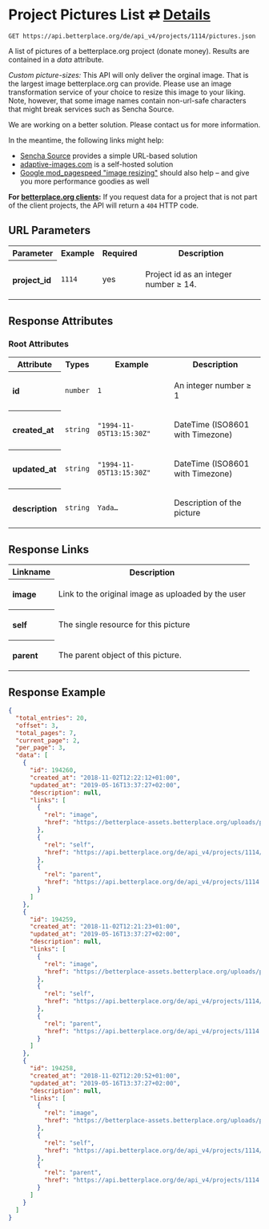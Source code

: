 
# Project Pictures List ⇄ [Details](project_picture_details.md)

```Cirru
GET https://api.betterplace.org/de/api_v4/projects/1114/pictures.json
```

A list of pictures of a betterplace.org project (donate money).
Results are contained in a *data* attribute.

*Custom picture-sizes:* This API will only deliver the orginal image.
That is the largest image betterplace.org can provide.
Please use an image transformation service of your choice to resize this
image to your liking. Note, however, that some image names contain
non-url-safe characters that might break services such as Sencha Source.

We are working on a better solution. Please contact us for more information.

In the meantime, the following links might help:

* [Sencha Source](http://docs.sencha.io/current/index.html#!/guide/src) provides a simple URL-based solution
* [adaptive-images.com](http://adaptive-images.com/) is a self-hosted solution
* [Google mod_pagespeed "image resizing"](https://developers.google.com/speed/docs/mod_pagespeed/filter-image-optimize)
  should also help – and give you more performance goodies as well

**For [betterplace.org clients](../README.md#client-api):**
If you request data for a project that is not part of the client
projects, the API will return a `404` HTTP code.


## URL Parameters

<table>
  <tr>
    <th>Parameter</th>
    <th>Example</th>
    <th>Required</th>
    <th>Description</th>
  </tr>
  <tr>
    <th align="left">project_id</th>
    <td><code>1114</code></td>
    <td>yes</td>
<td>

Project id as an integer number ≥ 14.

</td>
  </tr>
</table>


## Response Attributes


### Root Attributes

  <table>
    <tr>
      <th>Attribute</th>
      <th>Types</th>
      <th>Example</th>
      <th>Description</th>
    </tr>
    <tr>
      <th align="left">id</th>
      <td><code>number</code></td>
      <td><code>1</code></td>
<td>

An integer number ≥ 1

</td>
    </tr>
    <tr>
      <th align="left">created_at</th>
      <td><code>string</code></td>
      <td><code>"1994-11-05T13:15:30Z"</code></td>
<td>

DateTime (ISO8601 with Timezone)

</td>
    </tr>
    <tr>
      <th align="left">updated_at</th>
      <td><code>string</code></td>
      <td><code>"1994-11-05T13:15:30Z"</code></td>
<td>

DateTime (ISO8601 with Timezone)

</td>
    </tr>
    <tr>
      <th align="left">description</th>
      <td><code>string</code></td>
      <td><code>Yada…</code></td>
<td>

Description of the picture

</td>
    </tr>
  </table>
</table>

## Response Links

<table>
  <tr>
    <th>Linkname</th>
    <th>Description</th>
  </tr>
    <tr>
<th align="left">

image

</th>
<td>

Link to the original image as uploaded by the user

</td>
    </tr>
    <tr>
<th align="left">

self

</th>
<td>

The single resource for this picture

</td>
    </tr>
    <tr>
<th align="left">

parent

</th>
<td>

The parent object of this picture.

</td>
    </tr>
</table>

## Response Example

```json
{
  "total_entries": 20,
  "offset": 3,
  "total_pages": 7,
  "current_page": 2,
  "per_page": 3,
  "data": [
    {
      "id": 194260,
      "created_at": "2018-11-02T12:22:12+01:00",
      "updated_at": "2019-05-16T13:37:27+02:00",
      "description": null,
      "links": [
        {
          "rel": "image",
          "href": "https://betterplace-assets.betterplace.org/uploads/project/image/000/001/114/194260/image.jpg"
        },
        {
          "rel": "self",
          "href": "https://api.betterplace.org/de/api_v4/projects/1114/pictures/194260.json"
        },
        {
          "rel": "parent",
          "href": "https://api.betterplace.org/de/api_v4/projects/1114.json"
        }
      ]
    },
    {
      "id": 194259,
      "created_at": "2018-11-02T12:21:23+01:00",
      "updated_at": "2019-05-16T13:37:27+02:00",
      "description": null,
      "links": [
        {
          "rel": "image",
          "href": "https://betterplace-assets.betterplace.org/uploads/project/image/000/001/114/194259/image.jpg"
        },
        {
          "rel": "self",
          "href": "https://api.betterplace.org/de/api_v4/projects/1114/pictures/194259.json"
        },
        {
          "rel": "parent",
          "href": "https://api.betterplace.org/de/api_v4/projects/1114.json"
        }
      ]
    },
    {
      "id": 194258,
      "created_at": "2018-11-02T12:20:52+01:00",
      "updated_at": "2019-05-16T13:37:27+02:00",
      "description": null,
      "links": [
        {
          "rel": "image",
          "href": "https://betterplace-assets.betterplace.org/uploads/project/image/000/001/114/194258/image.jpg"
        },
        {
          "rel": "self",
          "href": "https://api.betterplace.org/de/api_v4/projects/1114/pictures/194258.json"
        },
        {
          "rel": "parent",
          "href": "https://api.betterplace.org/de/api_v4/projects/1114.json"
        }
      ]
    }
  ]
}
```

